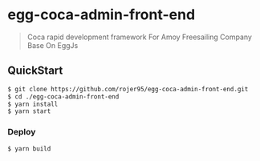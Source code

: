 # egg-coca-admin-front-end
> Coca rapid development framework For Amoy Freesailing Company Base On EggJs


## QuickStart

<!-- add docs here for user -->
```bash
$ git clone https://github.com/rojer95/egg-coca-admin-front-end.git
$ cd ./egg-coca-admin-front-end
$ yarn install
$ yarn start
```

### Deploy

```bash
$ yarn build
```
